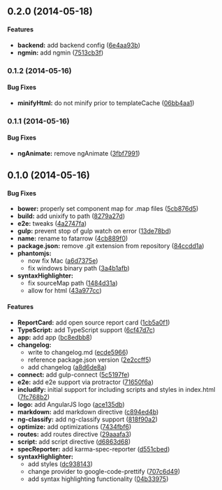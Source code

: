 <a name="0.2.0"></a>
## 0.2.0  (2014-05-18)


#### Features

* **backend:** add backend config ([6e4aa93b](https://github.com/CaryLandholt/fatarrow/commit/6e4aa93b904b645f8c3aa35b296382c143eb9b3b))
* **ngmin:** add ngmin ([7513cb3f](https://github.com/CaryLandholt/fatarrow/commit/7513cb3f40dbaa2224a54cd38cd72908ce7e7552))


<a name="0.1.2"></a>
### 0.1.2  (2014-05-16)


#### Bug Fixes

* **minifyHtml:** do not minify prior to templateCache ([06bb4aa1](https://github.com/CaryLandholt/fatarrow/commit/06bb4aa1662d99a525842a467e5ec5537984205c))


<a name="0.1.1"></a>
### 0.1.1  (2014-05-16)


#### Bug Fixes

* **ngAnimate:** remove ngAnimate ([3fbf7991](https://github.com/CaryLandholt/fatarrow/commit/3fbf79917ab0f7012003e67e8e6dd56d67e54ab1))


<a name="0.1.0"></a>
## 0.1.0  (2014-05-16)


#### Bug Fixes

* **bower:** properly set component map for .map files ([5cb876d5](https://github.com/CaryLandholt/fatarrow/commit/5cb876d577c89a5c8a8052d53e206f5bfbfd56be))
* **build:** add unixify to path ([8279a27d](https://github.com/CaryLandholt/fatarrow/commit/8279a27db3d1be6fbe0c17e9a2724d84145f48dc))
* **e2e:** tweaks ([4a2747fa](https://github.com/CaryLandholt/fatarrow/commit/4a2747fa827b6720522cc713b0882b94947cc8d9))
* **gulp:** prevent stop of gulp watch on error ([13de78bd](https://github.com/CaryLandholt/fatarrow/commit/13de78bda10421a47f0aebef9564739e68af827c))
* **name:** rename to fatarrow ([4cb889f0](https://github.com/CaryLandholt/fatarrow/commit/4cb889f0954f34b35a63b4be79b578c188950573))
* **package.json:** remove .git extension from repository ([84ccdd1a](https://github.com/CaryLandholt/fatarrow/commit/84ccdd1a7c6f0eb11595f262b0699441be0ecacb))
* **phantomjs:**
  * now fix Mac ([a6d7375e](https://github.com/CaryLandholt/fatarrow/commit/a6d7375e16d1f6ca30536af15ce03492c974daa4))
  * fix windows binary path ([3a4b1afb](https://github.com/CaryLandholt/fatarrow/commit/3a4b1afb960ccd02b5b815df25eb54d860c62cf9))
* **syntaxHighlighter:**
  * fix sourceMap path ([1484d31a](https://github.com/CaryLandholt/fatarrow/commit/1484d31a7843a5161e3ee360555ee4f09e0ed8ed))
  * allow for html ([43a977cc](https://github.com/CaryLandholt/fatarrow/commit/43a977cca5f0663a0f5ca9bb1f3c1d91a8d4e21e))


#### Features

* **ReportCard:** add open source report card ([1cb5a0f1](https://github.com/CaryLandholt/fatarrow/commit/1cb5a0f15735aadae26e468a6620898f5ae0b718))
* **TypeScript:** add TypeScript support ([6cf47d7c](https://github.com/CaryLandholt/fatarrow/commit/6cf47d7ca3cb4056d1cb34584b6ef724b88c6adf))
* **app:** add app ([bc8edbb8](https://github.com/CaryLandholt/fatarrow/commit/bc8edbb826e2004fb253865408da5b7280aee357))
* **changelog:**
  * write to changelog.md ([ecde5966](https://github.com/CaryLandholt/fatarrow/commit/ecde59662d0512317a9f66efa47b6a1affc4b196))
  * reference package.json version ([2e2ccff5](https://github.com/CaryLandholt/fatarrow/commit/2e2ccff50fcaf860967bc7f6ad8894f7638eaafb))
  * add changelog ([a8d6de8a](https://github.com/CaryLandholt/fatarrow/commit/a8d6de8ae7a4d7de760395b24b9e9b43bffc67a8))
* **connect:** add gulp-connect ([5c5197fe](https://github.com/CaryLandholt/fatarrow/commit/5c5197fed7a68d400729642a6f050607c7ef092f))
* **e2e:** add e2e support via protractor ([71650f6a](https://github.com/CaryLandholt/fatarrow/commit/71650f6ab2f69b9f04ae32b86811819c7b7ab915))
* **includify:** initial support for including scripts and styles in index.html ([7fc768b2](https://github.com/CaryLandholt/fatarrow/commit/7fc768b29f403797275986157b3b7ca45de02a68))
* **logo:** add AngularJS logo ([ace135db](https://github.com/CaryLandholt/fatarrow/commit/ace135dbb0a9e4a1c5d9df43ed3553583d53bdd6))
* **markdown:** add markdown directive ([c894ed4b](https://github.com/CaryLandholt/fatarrow/commit/c894ed4b5e5302d060a1a8a54ad3b7f2d2e3e2b0))
* **ng-classify:** add ng-classify support ([818f90a2](https://github.com/CaryLandholt/fatarrow/commit/818f90a28d23d4f07c2639ee78024aecde29d232))
* **optimize:** add optimizations ([7434fbf6](https://github.com/CaryLandholt/fatarrow/commit/7434fbf6a61041c62af421b575b107aae7c31e3d))
* **routes:** add routes directive ([29aaafa3](https://github.com/CaryLandholt/fatarrow/commit/29aaafa393c5173f027f758034f5f18df41cca52))
* **script:** add script directive ([d6863d68](https://github.com/CaryLandholt/fatarrow/commit/d6863d68b6e122693115d538011ab40fa4f2221c))
* **specReporter:** add karma-spec-reporter ([d551cbed](https://github.com/CaryLandholt/fatarrow/commit/d551cbedc48a536838ac52a9f192ae498f1e7948))
* **syntaxHighlighter:**
  * add styles ([dc938143](https://github.com/CaryLandholt/fatarrow/commit/dc93814392bd01d0396020b3d0f00325082ea2e2))
  * change provider to google-code-prettify ([707c6d49](https://github.com/CaryLandholt/fatarrow/commit/707c6d493c0d500cbb4652677635a16293657b91))
  * add syntax highlighting functionality ([04b33975](https://github.com/CaryLandholt/fatarrow/commit/04b33975f2363f1d430ff77259fff424fe3cb21e))